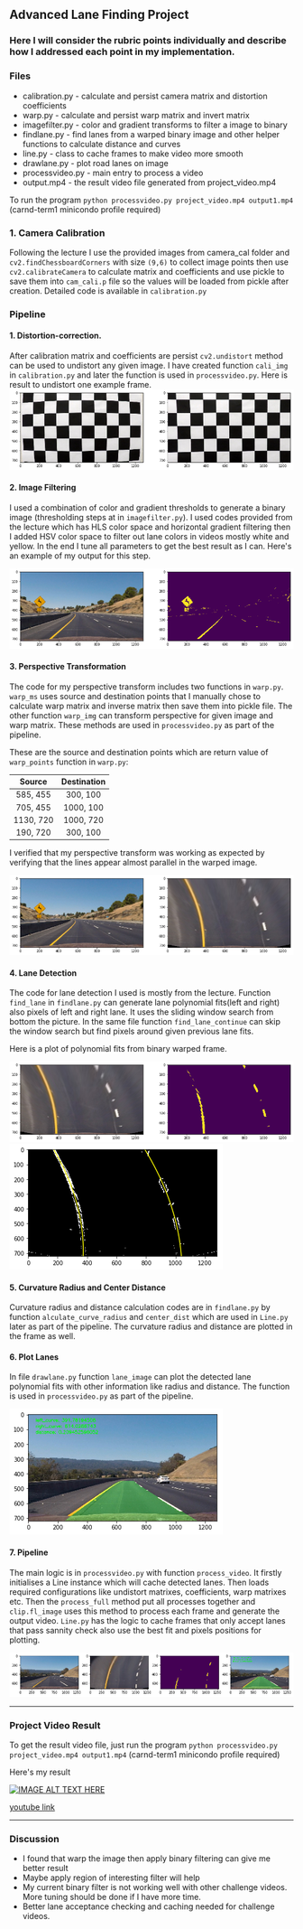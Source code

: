 ## Advanced Lane Finding Project

[//]: # (Image References)

[image2]: output_images/image2.png "undistort frame from origin"
[image3]: output_images/image3.png "binary filter Example from origin"
[image4]: output_images/image4.png "Warp frame from origin"
[image5]: output_images/image5.png "detect lane from the binary warped frame"
[image51]: output_images/image51.png "detect lane from the binary warped frame"
[image6]: output_images/image6.png "draw lane back to the original frame"
[image7]: output_images/image7.png "full process pipeline"

### Here I will consider the rubric points individually and describe how I addressed each point in my implementation.  

### Files

* calibration.py    - calculate and persist camera matrix and distortion coefficients
* warp.py           - calculate and persist warp matrix and invert matrix
* imagefilter.py    - color and gradient transforms to filter a image to binary
* findlane.py       - find lanes from a warped binary image and other helper functions to calculate distance and curves
* line.py           - class to cache frames to make video more smooth
* drawlane.py       - plot road lanes on image
* processvideo.py   - main entry to process a video
* output.mp4   - the result video file generated from project_video.mp4

To run the program `python processvideo.py project_video.mp4 output1.mp4` (carnd-term1 minicondo profile required)

### 1. Camera Calibration

Following the lecture I use the provided images from camera_cal folder and `cv2.findChessboardCorners` with size `(9,6)` to collect image points then use `cv2.calibrateCamera` to calculate matrix and coefficients and use pickle to save them into `cam_cali.p` file so the values will be loaded from pickle after creation.
Detailed code is available in `calibration.py`

### Pipeline

#### 1. Distortion-correction.

After calibration matrix and coefficients are persist `cv2.undistort` method can be used to undistort any given image. I have created function `cali_img` in `calibration.py` and later the function is used in `processvideo.py`. Here is result to undistort one example frame.
![alt text][image2]

#### 2. Image Filtering

I used a combination of color and gradient thresholds to generate a binary image (thresholding steps at in `imagefilter.py`). I used codes provided from the lecture which has HLS color space and horizontal gradient filtering then I added HSV color space to filter out lane colors in videos mostly white and yellow. In the end I tune all parameters to get the best result as I can.
Here's an example of my output for this step.

![alt text][image3]

#### 3. Perspective Transformation

The code for my perspective transform includes two functions in `warp.py`. `warp_ms` uses source and destination points that I manually chose to calculate warp matrix and inverse matrix then save them into pickle file. The other function `warp_img` can transform perspective for given image and warp matrix. These methods are used in `processvideo.py` as part of the pipeline.

These are the source and destination points which are return value of `warp_points` function in `warp.py`:

| Source        | Destination   |
|:-------------:|:-------------:|
| 585, 455      | 300, 100        |
| 705, 455      | 1000, 100      |
| 1130, 720     | 1000, 720      |
| 190, 720      | 300, 100        |

I verified that my perspective transform was working as expected by verifying that the lines appear almost parallel in the warped image.

![alt text][image4]

#### 4. Lane Detection

The code for lane detection I used is mostly from the lecture. Function `find_lane` in `findlane.py` can generate lane polynomial fits(left and right) also pixels of left and right lane.
It uses the sliding window search from bottom the picture. In the same file function `find_lane_continue` can skip the window search but find pixels around given previous lane fits.

Here is a plot of polynomial fits from binary warped frame.

![alt text][image5]
![alt text][image51]

#### 5. Curvature Radius and Center Distance

Curvature radius and distance calculation codes are in `findlane.py` by function `alculate_curve_radius` and `center_dist` which are used in `Line.py` later as part of the pipeline. The curvature radius and distance are plotted in the frame as well.

#### 6. Plot Lanes

In file `drawlane.py` function `lane_image` can plot the detected lane polynomial fits with other information like radius and distance. The function is used in `processvideo.py` as part of the pipeline.

![alt text][image6]

#### 7. Pipeline

The main logic is in `processvideo.py` with function `process_video`. It firstly initialises a Line instance which will cache detected lanes. Then loads required configurations like undistort matrixes, coefficients, warp matrixes etc. Then the `process_full` method put all processes together and `clip.fl_image` uses this method to process each frame and generate the output video. `Line.py` has the logic to cache frames that only accept lanes that pass sannity check also use the best fit and pixels positions for plotting.

![alt text][image7]

---

### Project Video Result
To get the result video file, just run the program `python processvideo.py project_video.mp4 output1.mp4` (carnd-term1 minicondo profile required)

Here's my result

[![IMAGE ALT TEXT HERE](https://img.youtube.com/vi/23FCPSy92vU/0.jpg)](https://www.youtube.com/watch?v=23FCPSy92vU)

[youtube link](https://youtu.be/23FCPSy92vU)

---

### Discussion

* I found that warp the image then apply binary filtering can give me better result
* Maybe apply region of interesting filter will help
* My current binary filter is not working well with other challenge videos. More tuning should be done if I have more time.
* Better lane acceptance checking and caching needed for challenge videos.
